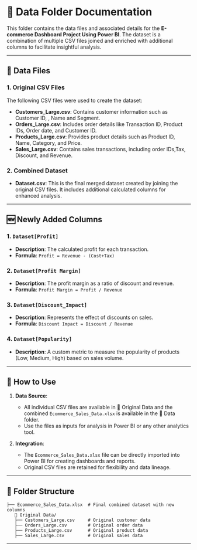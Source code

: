 # 📂 **Data Folder Documentation**

This folder contains the data files and associated details for the **E-commerce Dashboard Project Using Power BI**. The dataset is a combination of multiple CSV files joined and enriched with additional columns to facilitate insightful analysis.

---

## 📄 **Data Files**

### 1. **Original CSV Files**
The following CSV files were used to create the dataset:
- **Customers_Large.csv**: Contains customer information such as Customer ID, , Name and Segment.
- **Orders_Large.csv**: Includes order details like Transaction ID, Product IDs, Order date, and Customer ID.
- **Products_Large.csv**: Provides product details such as Product ID, Name, Category, and Price.
- **Sales_Large.csv**: Contains sales transactions, including order IDs,Tax, Discount, and Revenue.

### 2. **Combined Dataset**
- **Dataset.csv**: This is the final merged dataset created by joining the original CSV files. It includes additional calculated columns for enhanced analysis.

---

## 🆕 **Newly Added Columns**

### **1. `Dataset[Profit]`**
- **Description**: The calculated profit for each transaction.
- **Formula**: `Profit = Revenue - (Cost+Tax)`

### **2. `Dataset[Profit Margin]`**
- **Description**: The profit margin as a ratio of discount and revenue.
- **Formula**: `Profit Margin = Profit / Revenue`

### **3. `Dataset[Discount_Impact]`**
- **Description**: Represents the effect of discounts on sales.
- **Formula**: `Discount Impact = Discount / Revenue`

### **4. `Dataset[Popularity]`**
- **Description**: A custom metric to measure the popularity of products (Low, Medium, High) based on sales volume.

---

## 🔧 **How to Use**

1. **Data Source**:
   - All individual CSV files are available in 📂 Original Data and the combined `Ecommerce_Sales_Data.xlsx` is available in the 📂 Data folder.
   - Use the files as inputs for analysis in Power BI or any other analytics tool.

2. **Integration**:
   - The `Ecommerce_Sales_Data.xlsx` file can be directly imported into Power BI for creating dashboards and reports.
   - Original CSV files are retained for flexibility and data lineage.

---

## 📂 **Folder Structure**
```
├── Ecommerce_Sales_Data.xlsx  # Final combined dataset with new columns
   📂 Original Data/
   ├── Customers_Large.csv     # Original customer data
   ├── Orders_Large.csv        # Original order data
   ├── Products_Large.csv      # Original product data
   ├── Sales_Large.csv         # Original sales data
```
---

